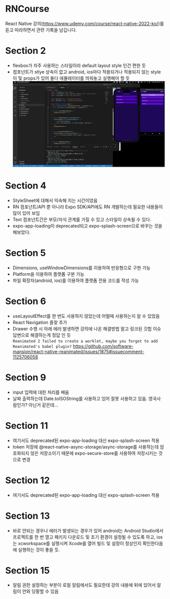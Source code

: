 # RNCourse

React Native 강의(https://www.udemy.com/course/react-native-2022-ko/)를 듣고 따라하면서 관련 기록을 남깁니다.

# Section 2

- flexbox가 자주 사용하는 스타일이라 default layout style 인건 편한 듯
- 컴포넌트가 stlye 상속이 없고 android, ios마다 적용되거나 적용되지 않는 style이 및 props가 있어 둘다 에뮬레이터를 띄워놓고 실행해야 할 듯
  <img src="docs/section2.png" width="700px" alt="section2" />

# Section 4

- StyleSheet에 대해서 익숙해 지는 시간이었음
- RN 컴포넌트/API 뿐 아니라 Expo SDK/API에도 RN 개발하는데 필요한 내용들이 많이 있어 보임
- Text 컴포넌트간은 부모/자식 관계를 가질 수 있고 스타일이 상속될 수 있다.
- expo-app-loading이 deprecated되고 expo-splash-screen으로 바꾸는 것을 해보았다.

# Section 5

- Dimensions, useWindowDimensions를 이용하여 반응형으로 구현 가능
- Platform을 이용하여 플랫폼 구분 가능
- 파일 확장자(android, ios)를 이용하여 플랫폼 전용 코드를 작성 가능

# Section 6

- useLayoutEffect를 한 번도 사용하지 않았는데 어떨때 사용하는지 알 수 있었음
- React Navigation 즐찾 추가
- Drawer 수행 시 아래 에러 발생하면 강의에 나온 해결방법 말고 링크된 깃헙 이슈 답변으로 해결하는게 정답 인 듯  
  `Reanimated 2 failed to create a worklet, maybe you forgot to add Reanimated's babel plugin?`
  https://github.com/software-mansion/react-native-reanimated/issues/1875#issuecomment-1125706058

# Section 9

- input 입력에 대한 처리를 배움
- 날짜 출력하는데 Date.toISOString를 사용하고 있어 잘못 사용하고 있음. 영국사람인가? 아닌거 같은데...

# Section 11

- 여기서도 deprecated된 expo-app-loading 대신 expo-splash-screen 적용
- token 저장에 @react-native-async-storage/async-storage를 사용하는데 암호화되지 않은 저장소이기 때문에 expo-secure-store를 사용하여 저장시키는 것으로 변경

# Section 12

- 여기서도 deprecated된 expo-app-loading 대신 expo-splash-screen 적용

# Section 13

- 바로 안되는 경우나 에러가 발생되는 경우가 있어 android는 Android Studio에서 프로젝트를 한 번 열고 패키지 다운로드 및 초기 환경이 설정될 수 있도록 하고, ios는 xcworkspace를 실행시켜 Xcode를 열어 빌드 및 설정이 정상인지 확인한다음에 실행하는 것이 좋을 듯.

# Section 15

- 알림 권한 설정하는 부분이 로컬 알림에서도 필요한데 강의 내용에 뒤에 있어서 알림이 안와 당황할 수 있음
